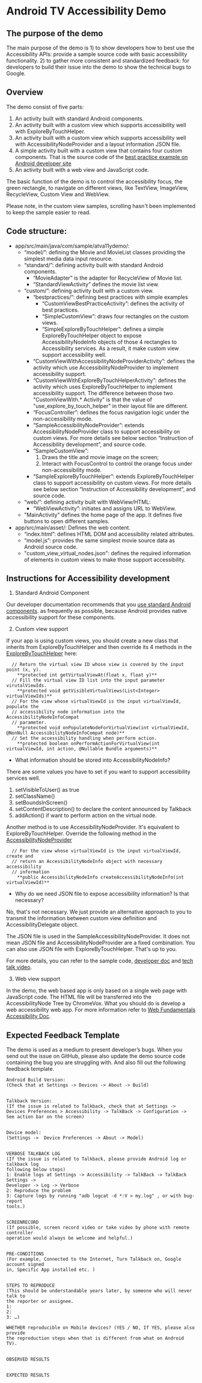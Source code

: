 # Android TV Accessibility Demo

## The purpose of the demo

The main purpose of the demo is 1) to show developers how to best use the
Accessibility APIs: provide a sample source code with basic accessibility
functionality. 2) to gather more consistent and standardized feedback: for developers to build their issue into the demo to show the technical bugs
to Google.

## Overview
The demo consist of five parts:
1. An activity built with standard Android components.
2. An activity built with a custom view which supports accessibility well with
    ExploreByTouchHelper.
3. An activity built with a custom view which supports accessibility well with
    AccessibilityNodeProvider and a layout information JSON file.
4. A simple activity built with a custom view that contains four custom
    components. That is the source code of the [best practice example on Android developer site](https://developer.android.com/training/tv/accessibility/non-native-best-practices)
5. An activity built with a web view and JavaScript code.

The basic function of the demo is to control the accessibility focus, the green
rectangle, to navigate on different views, like TextView, ImageView, RecycleView,
Custom View and WebView.

Please note, in the custom view samples, scrolling hasn't been implemented to
keep the sample easier to read.

##  Code structure:

*  app/src/main/java/com/sample/atva11ydemo/:
   * “model/”: defining the Movie and MovieList classes providing the simplest
        media data input resource.
   * “standard/”: defining activity built with standard Android components.
      * “MovieAdapter” is the adapter for RecycleView of Movie list.
      * “StandardViewActivity” defines the movie list view.
   * “custom/”: defining activity built with a custom view.
      * “bestpractices/”: defining best practices with simple examples
         * “CustomViewBestPracticeActivity”: defines the activity of best
                practices.
         * “SimpleCustomView”: draws four rectangles on the custom views.
         * “SimpleExploreByTouchHelper”: defines a simple ExploreByTouchHelper
                object to expose AccessibilityNodeInfo objects of those 4
                rectangles to Accessibility services. As a result, it make
                custom view support accessibility well.
      * “CustomViewWithAccessibilityNodeProviderActivity”: defines the activity
            which use AccessibilityNodeProvider to implement accessibility
            support.
      * “CustomViewWithExploreByTouchHelperActivity”: defines the activity
            which uses ExploreByTouchHelper to implement accessibility support.
            The difference between those two "CustomViewWith.* Activity" is that
            the value of "use_explore_by_touch_helper" in their layout file are
            different.
      * “FocusController”: defines the focus navigation logic under the
            non-accessibility mode.
      * “SampleAccessibilityNodeProvider”: extends AccessibilityNodeProvider
            class to support accessibility on custom views. For more details see
            below section “Instruction of Accessibility development”, and
            source code.
      * “SampleCustomView”:
         1) Draws the title and movie image on the screen;
         2) Interact with FocusControl to control the orange focus under
            non-accessibility mode.
      * “SampleExploreByTouchHelper”: extends ExploreByTouchHelper class to
            support accessibility on custom views. For more details see below
            section “Instruction of Accessibility development”, and source code.
   * “web/”: defining activity built with WebView/HTML:
      * “WebViewActivity”: initiates and assigns URL to WebView.
   * "MainActivity" defines the home page of the app. It defines five buttons to
         open different samples.
* app/src/main/asset/: Defines the web content.
   * “index.html”: defines HTML DOM and accessibility related attributes.
   * “model.js”: provides the same simplest movie source data as Android source
        code.
   * "custom_view_virtual_nodes.json": defines the required information of
        elements in custom views to make those support accessibility.

## Instructions for Accessibility development
1. Standard Android Component

Our developer documentation recommends that you [use standard Android components](https://developer.android.com/guide/topics/ui/accessibility).
as frequently as possible, because Android provides native accessibility support
for these components.

2. Custom view support

If your app is using custom views, you should create a new class that inherits
from ExploreByTouchHelper and then override its 4 methods in the [ExploreByTouchHelper](https://developer.android.com/reference/android/support/v4/widget/ExploreByTouchHelper#onpopulateeventforhost)
here:

```
  // Return the virtual view ID whose view is covered by the input point (x, y).
    **protected int getVirtualViewAt(float x, float y)**
  // Fill the virtual view ID list into the input parameter virutalViewIds.
    **protected void getVisibleVirtualViews(List<Integer> virtualViewIds)**
  // For the view whose virtualViewId is the input virtualViewId, populate the
  // accessibility node information into the AccessibilityNodeInfoCompat
  // parameter.
    **protected void onPopulateNodeForVirtualView(int virtualViewId,  @NonNull AccessibilityNodeInfoCompat node)**
  // Set the accessibility handling when perform action.
    **protected boolean onPerformActionForVirtualView(int virtualViewId, int action, @Nullable Bundle arguments)**
```

* What information should be stored into AccessibilityNodeInfo?

There are some values you have to set if you want to support accessibility
services well.
   1. setVisibleToUser() as true
   2. setClassName()
   3. setBoundsInScreen()
   4. setContentDescription() to declare the content announced by Talkback
   5. addAction() if want to perform action on the virtual node.

Another method is to use AccessibilityNodeProvider. It's equivalent to
ExploreByTouchHelper. Override the following method in the
[AccessibilityNodeProvider](https://developer.android.com/reference/android/view/accessibility/AccessibilityNodeProvider)

```
  // For the view whose virtualViewId is the input virtualViewId, create and
  // return an AccessibilityNodeInfo object with necessary accessibility
  // information
    **public AccessibilityNodeInfo createAccessibilityNodeInfo(int virtualViewId)**
```

* Why do we need JSON file to expose accessibility information? Is that
necessary?

No, that's not necessary. We just provide an alternative approach to you to
transmit the information between custom view definition and
AccessibilityDelegate object.

The JSON file is used in the SampleAccessibilityNodeProvider.
It does not mean JSON file and AccessibilityNodeProvider are a fixed combination.
You can also use JSON file with ExploreByTouchHelper. That's up to you.

For more details, you can refer to the sample code, [developer doc](https://developer.android.com/training/tv/accessibility/non-native-app)
and [tech talk video](https://www.youtube.com/watch?v=ld7kZRpMGb8&feature=youtu.be&t=1196).

3. Web view support

In the demo, the web based app is only based on a single web page
with JavaScript code. The HTML file will be transferred into the
AccessibilityNode Tree by ChromeVox. What you should do is develop a web
accessibility web app. For more information refer to [Web Fundamentals Accessibility Doc](https://developers.google.com/web/fundamentals/accessibility).

## Expected Feedback Template

The demo is used as a medium to present developer’s bugs. When you send out the
issue on GitHub, please also update the demo source code containing
the bug you are struggling with. And also fill out the following feedback
template.

```
Android Build Version:
(Check that at Settings -> Devices -> About -> Build)


Talkback Version:
(If the issue is related to Talkback, check that at Settings ->
Devices Preferences > Accessibility -> TalkBack -> Configuration ->
See action bar on the screen)


Device model:
(Settings ->  Device Preferences -> About -> Model)


VERBOSE TALKBACK LOG
(If the issue is related to Talkback, please provide Android log or talkback log
following below steps)
1: Enable logs at Settings -> Accessibility -> TalkBack -> TalkBack Settings ->
Developer -> Log -> Verbose
2: Reproduce the problem
3: Capture logs by running "adb logcat -d *:V > my.log" , or with bug-report
tools.)


SCREENRECORD
(If possible, screen record video or take video by phone with remote controller
operation would always be welcome and helpful.)


PRE-CONDITIONS
(For example, Connected to the Internet, Turn Talkback on, Google account signed
in, Specific App installed etc. )


STEPS TO REPRODUCE
(This should be understandable years later, by someone who will never talk to
the reporter or assignee.
1:
2:
3: …)

WHETHER reproducible on Mobile devices? (YES / NO, If YES, please also provide
the reproduction steps when that is different from what on Android TV).


OBSERVED RESULTS


EXPECTED RESULTS
```
